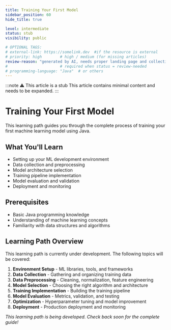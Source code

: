 ```yaml
---
title: Training Your First Model
sidebar_position: 60
hide_title: true

level: intermediate
status: stub
visibility: public

# OPTIONAL TAGS:
# external-link: https://somelink.dev  #if the resource is external
# priority: high        # high / medium (for missing articles)
review-reason: "generated by AI, needs proper landing page and collection of articles"
#                       # required when status = review-needed
# programming-language: "Java"  # or others
---
```


:::note ⚠️ This article is a stub
This article contains minimal content and needs to be expanded.
:::

# Training Your First Model

This learning path guides you through the complete process of training your first machine learning model using Java.

## What You'll Learn

- Setting up your ML development environment
- Data collection and preprocessing
- Model architecture selection
- Training pipeline implementation
- Model evaluation and validation
- Deployment and monitoring

## Prerequisites

- Basic Java programming knowledge
- Understanding of machine learning concepts
- Familiarity with data structures and algorithms

## Learning Path Overview

This learning path is currently under development. The following topics will be covered:

1. **Environment Setup** - ML libraries, tools, and frameworks
2. **Data Collection** - Gathering and organizing training data
3. **Data Preprocessing** - Cleaning, normalization, feature engineering
4. **Model Selection** - Choosing the right algorithm and architecture
5. **Training Implementation** - Building the training pipeline
6. **Model Evaluation** - Metrics, validation, and testing
7. **Optimization** - Hyperparameter tuning and model improvement
8. **Deployment** - Production deployment and monitoring

*This learning path is being developed. Check back soon for the complete guide!*
